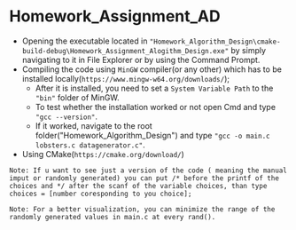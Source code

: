 # Homework_Assignment_AD
* Opening the executable located in `"Homework_Algorithm_Design\cmake-build-debug\Homework_Assignment_Alogithm_Design.exe"` by simply navigating to it in File Explorer or by using the Command Prompt.
* Compiling the code using `MinGW` compiler(or any other) which has to be installed locally(`https://www.mingw-w64.org/downloads/`);
  - After it is installed, you need to set a `System Variable Path` to the `"bin"` folder of MinGW.
  - To test whether the installation worked or not open Cmd and type `"gcc --version"`.
  - If it worked, navigate to the root folder("Homework_Algorithm_Design") and type `"gcc -o main.c lobsters.c datagenerator.c"`.
* Using CMake(`https://cmake.org/download/`)

`Note: If u want to see just a version of the code ( meaning the manual imput or randomly generated) you can put /* before the printf of the choices and */ after the scanf of the variable choices, than type choices = [number coresponding to you choice];`

`Note: For a better visualization, you can minimize the range of the randomly generated values in main.c at every rand().`
